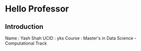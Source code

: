 # Hello Professor
## Introduction
Name : Yash Shah
UCID : yks
Course : Master's in Data Science - Computational Track
